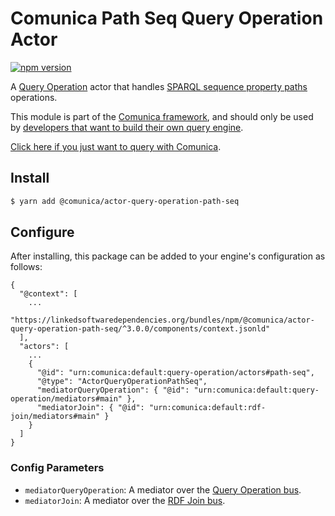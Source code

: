 # Comunica Path Seq Query Operation Actor

[![npm version](https://badge.fury.io/js/%40comunica%2Factor-query-operation-path-seq.svg)](https://www.npmjs.com/package/@comunica/actor-query-operation-path-seq)

A [Query Operation](https://github.com/comunica/comunica/tree/master/packages/bus-query-operation) actor that handles [SPARQL sequence property paths](https://www.w3.org/TR/sparql11-query/#propertypaths) operations.

This module is part of the [Comunica framework](https://github.com/comunica/comunica),
and should only be used by [developers that want to build their own query engine](https://comunica.dev/docs/modify/).

[Click here if you just want to query with Comunica](https://comunica.dev/docs/query/).

## Install

```bash
$ yarn add @comunica/actor-query-operation-path-seq
```

## Configure

After installing, this package can be added to your engine's configuration as follows:
```text
{
  "@context": [
    ...
    "https://linkedsoftwaredependencies.org/bundles/npm/@comunica/actor-query-operation-path-seq/^3.0.0/components/context.jsonld"
  ],
  "actors": [
    ...
    {
      "@id": "urn:comunica:default:query-operation/actors#path-seq",
      "@type": "ActorQueryOperationPathSeq",
      "mediatorQueryOperation": { "@id": "urn:comunica:default:query-operation/mediators#main" },
      "mediatorJoin": { "@id": "urn:comunica:default:rdf-join/mediators#main" }
    }
  ]
}
```

### Config Parameters

* `mediatorQueryOperation`: A mediator over the [Query Operation bus](https://github.com/comunica/comunica/tree/master/packages/bus-query-operation).
* `mediatorJoin`: A mediator over the [RDF Join bus](https://github.com/comunica/comunica/tree/master/packages/bus-rdf-join).
